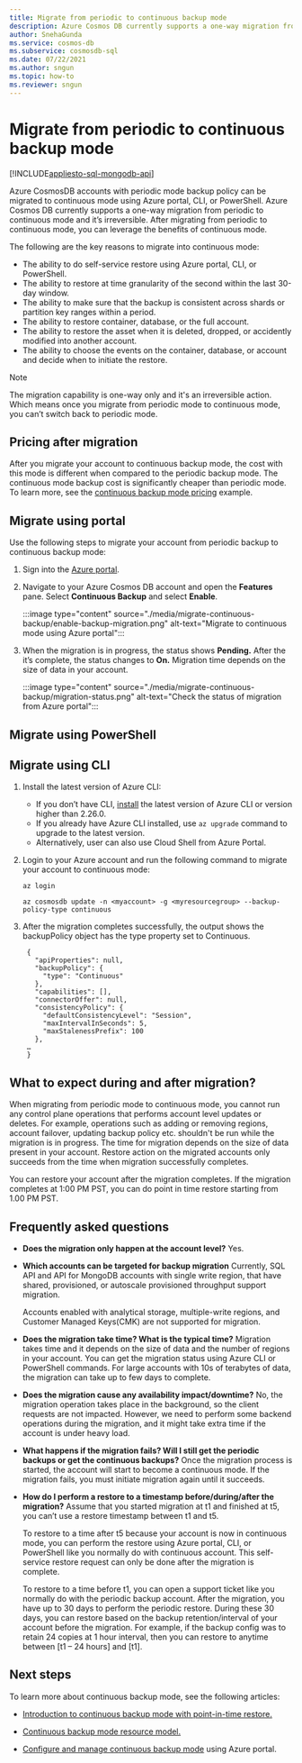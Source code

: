 ```yaml
---
title: Migrate from periodic to continuous backup mode
description: Azure Cosmos DB currently supports a one-way migration from periodic to continuous mode and it’s irreversible. After migrating from periodic to continuous mode, you can leverage the benefits of continuous mode.
author: SnehaGunda
ms.service: cosmos-db
ms.subservice: cosmosdb-sql
ms.date: 07/22/2021
ms.author: sngun
ms.topic: how-to
ms.reviewer: sngun
---
```


# Migrate from periodic to continuous backup mode
[!INCLUDE[appliesto-sql-mongodb-api](includes/appliesto-sql-mongodb-api.md)]

Azure CosmosDB accounts with periodic mode backup policy can be migrated to continuous mode using Azure portal, CLI, or PowerShell. Azure Cosmos DB currently supports a one-way migration from periodic to continuous mode and it’s irreversible. After migrating from periodic to continuous mode, you can leverage the benefits of continuous mode.

The following are the key reasons to migrate into continuous mode:

* The ability to do self-service restore using Azure portal, CLI, or PowerShell.
* The ability to restore at time granularity of the second within the last 30-day window.
* The ability to make sure that the backup is consistent across shards or partition key ranges within a period.
* The ability to restore container, database, or the full account.
* The ability to restore the asset when it is deleted, dropped, or accidently modified into another account.
* The ability to choose the events on the container, database, or account and decide when to initiate the restore.

> [!NOTE]
> The migration capability is one-way only and it's an irreversible action. Which means once you migrate from periodic mode to continuous mode, you can’t switch back to periodic mode.

## Pricing after migration

After you migrate your account to continuous backup mode, the cost with this mode is different when compared to the periodic backup mode. The continuous mode backup cost is significantly cheaper than periodic mode. To learn more, see the [continuous backup mode pricing](continuous-backup-restore-introduction.md#continuous-backup-pricing) example.

## Migrate using portal

Use the following steps to migrate your account from periodic backup to continuous backup mode:

1. Sign into the [Azure portal](https://portal.azure.com/).

1. Navigate to your Azure Cosmos DB account and open the **Features** pane. Select **Continuous Backup** and select **Enable**.

   :::image type="content" source="./media/migrate-continuous-backup/enable-backup-migration.png" alt-text="Migrate to continuous mode using Azure portal":::

1. When the migration is in progress, the status shows **Pending.** After the it’s complete, the status changes to **On.** Migration time depends on the size of data in your account.

   :::image type="content" source="./media/migrate-continuous-backup/migration-status.png" alt-text="Check the status of migration from Azure portal":::

## Migrate using PowerShell

## Migrate using CLI

1. Install the latest version of Azure CLI:

   * If you don’t have CLI, [install](/cli/azure/) the latest version of Azure CLI or version higher than 2.26.0.
   * If you already have Azure CLI installed, use `az upgrade` command to upgrade to the latest version.
   * Alternatively, user can also use Cloud Shell from Azure Portal.

1. Login to your Azure account and run the following command to migrate your account to continuous mode:

   ```azurecli-interactive
   az login

   az cosmosdb update -n <myaccount> -g <myresourcegroup> --backup-policy-type continuous
   ```

1. After the migration completes successfully, the output shows the backupPolicy object has the type property set to Continuous.

   ```console
    {
      "apiProperties": null,
      "backupPolicy": {
        "type": "Continuous"
      },
      "capabilities": [],
      "connectorOffer": null,
      "consistencyPolicy": {
        "defaultConsistencyLevel": "Session",
        "maxIntervalInSeconds": 5,
        "maxStalenessPrefix": 100
      },
    …
    }
   ```

## What to expect during and after migration?

When migrating from periodic mode to continuous mode, you cannot run any control plane operations that performs account level updates or deletes. For example, operations such as adding or removing regions, account failover, updating backup policy etc. shouldn't be run while the migration is in progress. The time for migration depends on the size of data present in your account. Restore action on the migrated accounts only succeeds from the time when migration successfully completes.

You can restore your account after the migration completes. If the migration completes at 1:00 PM PST, you can do point in time restore starting from 1.00 PM PST.

## Frequently asked questions

* **Does the migration only happen at the account level?**
  Yes.

* **Which accounts can be targeted for backup migration**
  Currently, SQL API and API for MongoDB accounts with single write region, that have shared, provisioned, or autoscale provisioned throughput support migration.

  Accounts enabled with analytical storage, multiple-write regions, and Customer Managed Keys(CMK) are not supported for migration.

* **Does the migration take time? What is the typical time?**
  Migration takes time and it depends on the size of data and the number of regions in your account. You can get the migration status using Azure CLI or PowerShell commands. For large accounts with 10s of terabytes of data, the migration can take up to few days to complete.

* **Does the migration cause any availability impact/downtime?**
  No, the migration operation takes place in the background, so the client requests are not impacted. However, we need to perform some backend operations during the migration, and it might take extra time if the account is under heavy load.

* **What happens if the migration fails? Will I still get the periodic backups or get the continuous backups?**
  Once the migration process is started, the account will start to become a continuous mode.  If the migration fails, you must initiate migration again until it succeeds.

* **How do I perform a restore to a timestamp before/during/after the migration?**
  Assume that you started migration at t1 and finished at t5, you can’t use a restore timestamp between t1 and t5.

  To restore to a time after t5 because your account is now in continuous mode, you can perform the restore using Azure portal, CLI, or PowerShell like you normally do with continuous account. This self-service restore request can only be done after the migration is complete.

  To restore to a time before t1, you can open a support ticket like you normally do with the periodic backup account. After the migration, you have up to 30 days to perform the periodic restore.  During these 30 days, you can restore based on the backup retention/interval of your account before the migration.  For example, if the backup config was to retain 24 copies at 1 hour interval, then you can restore to anytime between [t1 – 24 hours] and [t1].

## Next steps

To learn more about continuous backup mode, see the following articles:

* [Introduction to continuous backup mode with point-in-time restore.](continuous-backup-restore-introduction.md)

* [Continuous backup mode resource model.](continuous-backup-restore-resource-model.md)

* [Configure and manage continuous backup mode](continuous-backup-restore-portal.md) using Azure portal.